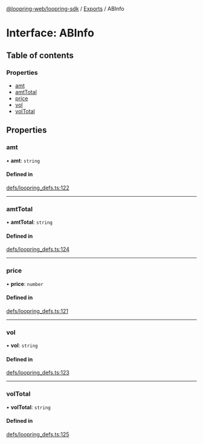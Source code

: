 [@loopring-web/loopring-sdk](../README.md) / [Exports](../modules.md) / ABInfo

# Interface: ABInfo

## Table of contents

### Properties

- [amt](ABInfo.md#amt)
- [amtTotal](ABInfo.md#amttotal)
- [price](ABInfo.md#price)
- [vol](ABInfo.md#vol)
- [volTotal](ABInfo.md#voltotal)

## Properties

### amt

• **amt**: `string`

#### Defined in

[defs/loopring_defs.ts:122](https://github.com/Loopring/loopring_sdk/blob/9d83b66/src/defs/loopring_defs.ts#L122)

___

### amtTotal

• **amtTotal**: `string`

#### Defined in

[defs/loopring_defs.ts:124](https://github.com/Loopring/loopring_sdk/blob/9d83b66/src/defs/loopring_defs.ts#L124)

___

### price

• **price**: `number`

#### Defined in

[defs/loopring_defs.ts:121](https://github.com/Loopring/loopring_sdk/blob/9d83b66/src/defs/loopring_defs.ts#L121)

___

### vol

• **vol**: `string`

#### Defined in

[defs/loopring_defs.ts:123](https://github.com/Loopring/loopring_sdk/blob/9d83b66/src/defs/loopring_defs.ts#L123)

___

### volTotal

• **volTotal**: `string`

#### Defined in

[defs/loopring_defs.ts:125](https://github.com/Loopring/loopring_sdk/blob/9d83b66/src/defs/loopring_defs.ts#L125)
